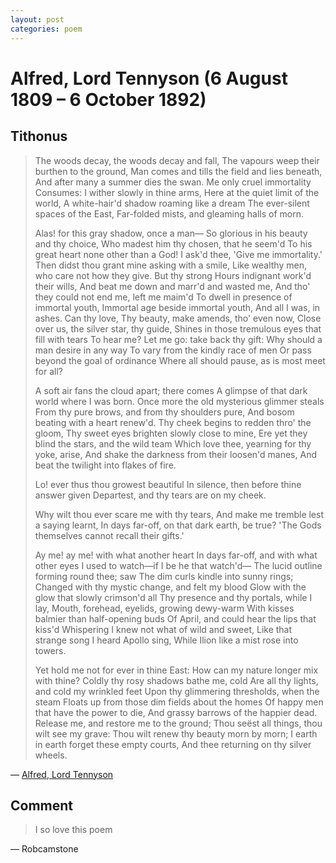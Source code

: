 ```yaml
---
layout: post
categories: poem
---
```


# Alfred, Lord Tennyson (6 August 1809 – 6 October 1892)

## Tithonus

> The woods decay, the woods decay and fall, The vapours weep their burthen to the ground, Man comes and tills the field and lies beneath, And after many a summer dies the swan. Me only cruel immortality Consumes: I wither slowly in thine arms, Here at the quiet limit of the world, A white-hair'd shadow roaming like a dream The ever-silent spaces of the East, Far-folded mists, and gleaming halls of morn. 
>
> Alas! for this gray shadow, once a man— So glorious in his beauty and thy choice, Who madest him thy chosen, that he seem'd To his great heart none other than a God! I ask'd thee, 'Give me immortality.' Then didst thou grant mine asking with a smile, Like wealthy men, who care not how they give. But thy strong Hours indignant work'd their wills, And beat me down and marr'd and wasted me, And tho' they could not end me, left me maim'd To dwell in presence of immortal youth, Immortal age beside immortal youth, And all I was, in ashes. Can thy love, Thy beauty, make amends, tho' even now, Close over us, the silver star, thy guide, Shines in those tremulous eyes that fill with tears To hear me? Let me go: take back thy gift: Why should a man desire in any way To vary from the kindly race of men Or pass beyond the goal of ordinance Where all should pause, as is most meet for all? 
>
> A soft air fans the cloud apart; there comes A glimpse of that dark world where I was born. Once more the old mysterious glimmer steals From thy pure brows, and from thy shoulders pure, And bosom beating with a heart renew'd. Thy cheek begins to redden thro' the gloom, Thy sweet eyes brighten slowly close to mine, Ere yet they blind the stars, and the wild team Which love thee, yearning for thy yoke, arise, And shake the darkness from their loosen'd manes, And beat the twilight into flakes of fire. 
>
> Lo! ever thus thou growest beautiful In silence, then before thine answer given Departest, and thy tears are on my cheek. 
>
> Why wilt thou ever scare me with thy tears, And make me tremble lest a saying learnt, In days far-off, on that dark earth, be true? 'The Gods themselves cannot recall their gifts.' 
>
> Ay me! ay me! with what another heart In days far-off, and with what other eyes I used to watch—if I be he that watch'd— The lucid outline forming round thee; saw The dim curls kindle into sunny rings; Changed with thy mystic change, and felt my blood Glow with the glow that slowly crimson'd all Thy presence and thy portals, while I lay, Mouth, forehead, eyelids, growing dewy-warm With kisses balmier than half-opening buds Of April, and could hear the lips that kiss'd Whispering I knew not what of wild and sweet, Like that strange song I heard Apollo sing, While Ilion like a mist rose into towers. 
>
> Yet hold me not for ever in thine East: How can my nature longer mix with thine? Coldly thy rosy shadows bathe me, cold Are all thy lights, and cold my wrinkled feet Upon thy glimmering thresholds, when the steam Floats up from those dim fields about the homes Of happy men that have the power to die, And grassy barrows of the happier dead. Release me, and restore me to the ground; Thou seëst all things, thou wilt see my grave: Thou wilt renew thy beauty morn by morn; I earth in earth forget these empty courts, And thee returning on thy silver wheels.

&#8212; <a href="https://en.wikipedia.org/wiki/Alfred,_Lord_Tennyson">Alfred, Lord Tennyson</a>

## Comment

> I so love this poem

&#8212; Robcamstone
